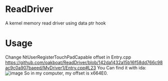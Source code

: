 # ReadDriver
A kernel memory read driver using data ptr hook
# Usage
Change NtUserRegisterTouchPadCapable offset in Entry.cpp
https://github.com/oakboat/ReadDriver/blob/142da1432a15b16f58dd766c98ac9c0a907baeed/MyDriver1/Entry.cpp#L23
You Can find it with ida:
![image](https://github.com/oakboat/ReadDriver/assets/27909321/789c9717-806b-4be0-8ca5-dc9089f4ad48)
So in my computer, my offset is x664E0.
